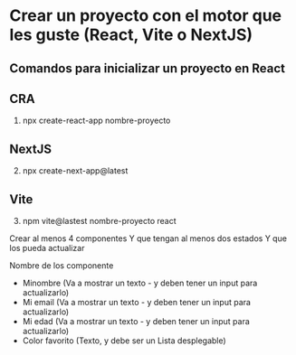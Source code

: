 # Crear un proyecto con el motor que les guste (React, Vite o NextJS)

## Comandos para inicializar un proyecto en React

## CRA
1. npx create-react-app nombre-proyecto

## NextJS
2. npx create-next-app@latest

## Vite
3. npm vite@lastest nombre-proyecto react


Crear al menos 4 componentes
Y que tengan al menos dos estados 
Y que los pueda actualizar

Nombre de los componente
- Minombre (Va a mostrar un texto - y deben tener un input para actualizarlo)
- Mi email (Va a mostrar un texto - y deben tener un input para actualizarlo)
- Mi edad (Va a mostrar un texto - y deben tener un input para actualizarlo)
- Color favorito (Texto, y debe ser un Lista desplegable)